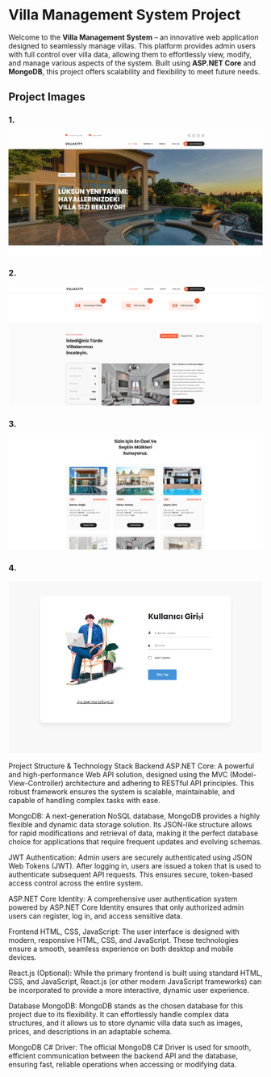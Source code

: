 # Villa Management System Project

Welcome to the **Villa Management System** – an innovative web application designed to seamlessly manage villas. This platform provides admin users with full control over villa data, allowing them to effortlessly view, modify, and manage various aspects of the system. Built using **ASP.NET Core** and **MongoDB**, this project offers scalability and flexibility to meet future needs.

## Project Images

### 1. 
![Villa Image 1](villa7.png)

### 2. 
![Villa Image 1](villa4.png)

### 3. 
![Villa Image 1](villa2.png)

### 4. 
![Villa Image 1](villagiris.png)



Project Structure & Technology Stack
Backend
ASP.NET Core: A powerful and high-performance Web API solution, designed using the MVC (Model-View-Controller) architecture and adhering to RESTful API principles. This robust framework ensures the system is scalable, maintainable, and capable of handling complex tasks with ease.

MongoDB: A next-generation NoSQL database, MongoDB provides a highly flexible and dynamic data storage solution. Its JSON-like structure allows for rapid modifications and retrieval of data, making it the perfect database choice for applications that require frequent updates and evolving schemas.

JWT Authentication: Admin users are securely authenticated using JSON Web Tokens (JWT). After logging in, users are issued a token that is used to authenticate subsequent API requests. This ensures secure, token-based access control across the entire system.

ASP.NET Core Identity: A comprehensive user authentication system powered by ASP.NET Core Identity ensures that only authorized admin users can register, log in, and access sensitive data.

Frontend
HTML, CSS, JavaScript: The user interface is designed with modern, responsive HTML, CSS, and JavaScript. These technologies ensure a smooth, seamless experience on both desktop and mobile devices.

React.js (Optional): While the primary frontend is built using standard HTML, CSS, and JavaScript, React.js (or other modern JavaScript frameworks) can be incorporated to provide a more interactive, dynamic user experience.

Database
MongoDB: MongoDB stands as the chosen database for this project due to its flexibility. It can effortlessly handle complex data structures, and it allows us to store dynamic villa data such as images, prices, and descriptions in an adaptable schema.

MongoDB C# Driver: The official MongoDB C# Driver is used for smooth, efficient communication between the backend API and the database, ensuring fast, reliable operations when accessing or modifying data.


